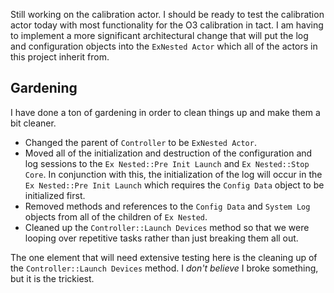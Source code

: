 Still working on the calibration actor.  I should be ready to test the calibration actor today with most functionality for the O3 calibration in tact.  I am having to implement a more significant architectural change that will put the log and configuration objects into the ``ExNested Actor`` which all of the actors in this project inherit from.

## Gardening

I have done a ton of gardening in order to clean things up and make them a bit cleaner.

* Changed the parent of ``Controller`` to be ``ExNested Actor``.  
* Moved all of the initialization and destruction of the configuration and log sessions to the ``Ex Nested::Pre Init Launch`` and ``Ex Nested::Stop Core``.  In conjunction with this, the initialization of the log will occur in the ``Ex Nested::Pre Init Launch`` which requires the ``Config Data`` object to be initialized first.
* Removed methods and references to the ``Config Data`` and ``System Log`` objects from all of the children of ``Ex Nested``.
* Cleaned up the ``Controller::Launch Devices`` method so that we were looping over repetitive tasks rather than just breaking them all out.

The one element that will need extensive testing here is the cleaning up of the ``Controller::Launch Devices`` method.  I *don't believe* I broke something, but it is the trickiest.
